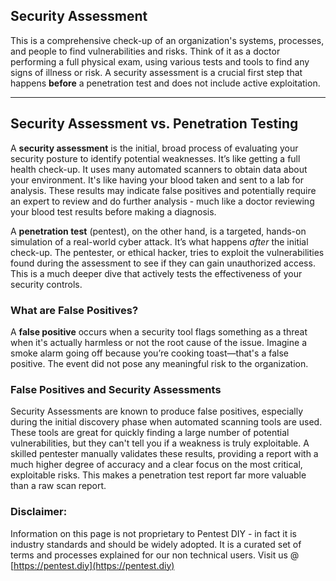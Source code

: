 ## Security Assessment

This is a comprehensive check-up of an organization's systems, processes, and people to find vulnerabilities and risks. Think of it as a doctor performing a full physical exam, using various tests and tools to find any signs of illness or risk. A security assessment is a crucial first step that happens **before** a penetration test and does not include active exploitation.

-----

## Security Assessment vs. Penetration Testing

A **security assessment** is the initial, broad process of evaluating your security posture to identify potential weaknesses. It’s like getting a full health check-up. It uses many automated scanners to obtain data about your environment. It's like having your blood taken and sent to a lab for analysis. 
These results may indicate false positives and potentially require an expert to review and do further analysis - much like a doctor reviewing your blood test results before making a diagnosis.  

A **penetration test** (pentest), on the other hand, is a targeted, hands-on simulation of a real-world cyber attack. It’s what happens *after* the initial check-up. The pentester, or ethical hacker, tries to exploit the vulnerabilities found during the assessment to see if they can gain unauthorized access. This is a much deeper dive that actively tests the effectiveness of your security controls.

### What are False Positives?

A **false positive** occurs when a security tool flags something as a threat when it's actually harmless or not the root cause of the issue. Imagine a smoke alarm going off because you’re cooking toast—that's a false positive. The event did not pose any meaningful risk to the organization.

### False Positives and Security Assessments

Security Assessments are known to produce false positives, especially during the initial discovery phase when automated scanning tools are used. These tools are great for quickly finding a large number of potential vulnerabilities, but they can't tell you if a weakness is truly exploitable. A skilled pentester manually validates these results, providing a report with a much higher degree of accuracy and a clear focus on the most critical, exploitable risks. This makes a penetration test report far more valuable than a raw scan report.

### Disclaimer:
Information on this page is not proprietary to Pentest DIY - in fact it is industry standards and should be widely adopted. It is a curated set of terms and processes explained for our non technical users.
Visit us @ [https://pentest.diy](https://pentest.diy)
